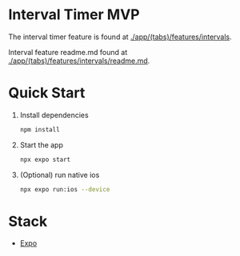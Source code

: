 # Interval Timer MVP

The interval timer feature is found at [./app/(tabs)/features/intervals](./app/(tabs)/features/intervals).

Interval feature readme.md found at [./app/(tabs)/features/intervals/readme.md](./app/(tabs)/features/intervals/readme.md).


# Quick Start
1. Install dependencies

   ```bash
   npm install
   ```

2. Start the app

   ```bash
   npx expo start
   ```

3. (Optional) run native ios
   ```bash
   npx expo run:ios --device
   ```

# Stack
- [Expo](https://expo.dev)